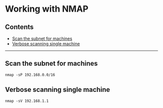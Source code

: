 # Working with NMAP


## Contents

* [Scan the subnet for machines](#scan-the-subnet-for-machines)
* [Verbose scanning single machine](#verbose-scanning-single-machine)

* * *


## Scan the subnet for machines

```
nmap -sP 192.168.0.0/16
```


## Verbose scanning single machine

```
nmap -sV 192.168.1.1
```

